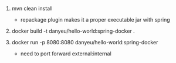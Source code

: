 1. mvn clean install
   - repackage plugin makes it a proper executable jar with spring

2. docker build -t danyeu/hello-world:spring-docker .

3. docker run -p 8080:8080 danyeu/hello-world:spring-docker
   - need to port forward external:internal